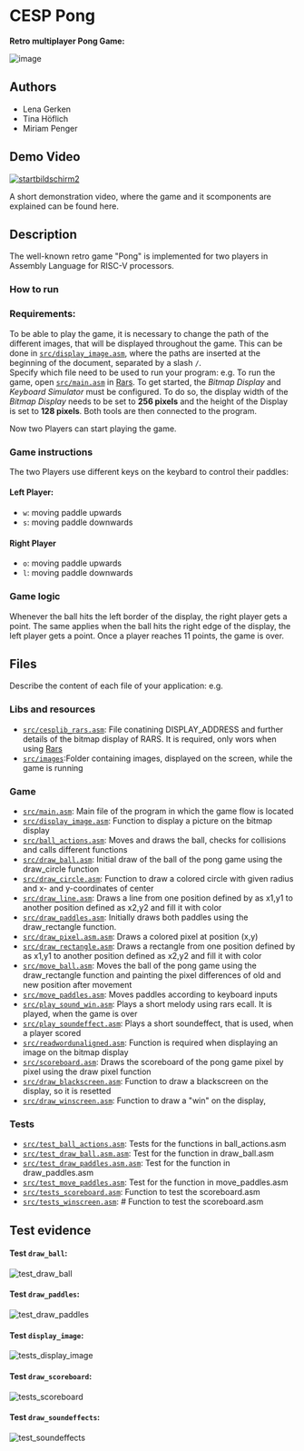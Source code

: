 # CESP Pong

**Retro multiplayer Pong Game:**

![image](https://user-images.githubusercontent.com/44570841/140504595-6d2e1c79-c619-4128-9c12-99f364c8ade0.png)
## Authors
- Lena Gerken
- Tina Höflich
- Miriam Penger

## Demo Video

[![startbildschirm2](https://user-images.githubusercontent.com/44570841/140589220-f2878b76-4443-4c73-8793-d5b04cfe3aa0.png)](https://youtu.be/_gJEUVBnQpo)

A short demonstration video, where the game and it scomponents are explained can be found here. 
## Description
The well-known retro game "Pong" is implemented for two players in Assembly Language for RISC-V processors. 
### How to run

### Requirements:

To be able to play the game, it is necessary to change the path of the different images, that will be displayed throughout the game. This can be done in [`src/display_image.asm`](src/display_image.asm), where the paths are inserted at the beginning of the document, separated by a slash `/`.  
Specify which file need to be used to run your program:
e.g.
To run the game, open [`src/main.asm`](src/main.asm) in [Rars](https://github.com/TheThirdOne/rars). 
To get started, the _Bitmap Display_ and _Keyboard Simulator_ must be configured. To do so, the display width of the _Bitmap Display_ needs to be set to **256 pixels** and the height of the Display is set to **128 pixels**. Both tools are then connected to the program.

Now two Players can start playing the game. 

### Game instructions 
The two Players use different keys on the keybard to control their paddles:
#### Left Player:
- `w`: moving paddle upwards
- `s`: moving paddle downwards

#### Right Player
+ `o`: moving paddle upwards
+ `l`: moving paddle downwards 

### Game logic
Whenever the ball hits the left border of the display, the right player gets a point. The same applies when the ball hits the right edge of the display, the left player gets a point. 
Once a player reaches 11 points, the game is over.

## Files
Describe the content of each file of your application: e.g.
### Libs and resources
- [`src/cesplib_rars.asm`](src/cesplib_rars.asm): File conatining DISPLAY_ADDRESS and further details of the bitmap display of RARS. It is required, only wors when using [Rars](https://github.com/TheThirdOne/rars)
- [`src/images`](src/images):Folder containing images, displayed on the screen, while the game is running

### Game
- [`src/main.asm`](src/main.asm): Main file of the program in which the game flow is located
- [`src/display_image.asm`](src/display_image.asm): Function to display a picture on the bitmap display
- [`src/ball_actions.asm`](src/ball_actions.asm): Moves and draws the ball, checks for collisions and calls different functions
- [`src/draw_ball.asm`](src/draw_ball.asm): Initial draw of the ball of the pong game using the draw_circle function
- [`src/draw_circle.asm`](src/draw_circle.asm): Function to draw a colored circle with given radius and x- and y-coordinates of center
- [`src/draw_line.asm`](src/draw_line.asm): Draws a line from one position defined by as x1,y1 to another position defined as x2,y2 and fill it with color
- [`src/draw_paddles.asm`](src/draw_line.asm): Initially draws both paddles using the draw_rectangle function.
- [`src/draw_pixel.asm.asm`](src/draw_pixel.asm): Draws a colored pixel at position (x,y)  
- [`src/draw_rectangle.asm`](src/draw_rectangle.asm): Draws a rectangle from one position defined by as x1,y1 to another position defined as x2,y2 and fill it with color
- [`src/move_ball.asm`](src/move_ball.asm): Moves the ball of the pong game using the draw_rectangle function and painting the pixel differences of old and new position after movement
- [`src/move_paddles.asm`](src/move_paddles.asm): Moves paddles according to keyboard inputs
- [`src/play_sound_win.asm`](src/play_sound_win.asm): Plays a short melody using rars ecall. It is played, when the game is over
- [`src/play_soundeffect.asm`](src/play_soundeffect.asm): Plays a short soundeffect, that is used, when a player scored
- [`src/readwordunaligned.asm`](src/readwordunaligned.asm): Function is required when displaying an image on the bitmap display 
- [`src/scoreboard.asm`](src/scoreboard.asm): Draws the scoreboard of the pong game pixel by pixel using the draw pixel function
- [`src/draw_blackscreen.asm`](src/draw_blackscreen.asm): Function to draw a blackscreen on the display, so it is resetted
- [`src/draw_winscreen.asm`](src/draw_winscreen.asm): Function to draw a "win" on the display, 



### Tests
- [`src/test_ball_actions.asm`](src/test_ball_actions.asm): Tests for the functions in ball_actions.asm
- [`src/test_draw_ball.asm.asm`](src/test_draw_ball.asm.asm): Test for the function in draw_ball.asm
- [`src/test_draw_paddles.asm.asm`](src/test_draw_paddles.asm): Test for the function in draw_paddles.asm
- [`src/test_move_paddles.asm`](src/test_move_paddles.asm): Test for the function in move_paddles.asm
- [`src/tests_scoreboard.asm`](src/tests_scoreboard.asm): Function to test the scoreboard.asm
- [`src/tests_winscreen.asm`](src/tests_winscreen.asm): # Function to test the scoreboard.asm


## Test evidence
#### Test `draw_ball`:
![test_draw_ball](https://user-images.githubusercontent.com/44570841/140580370-663f6ed0-8080-4483-baa1-d11bd6f6eca4.png)

#### Test `draw_paddles`:
![test_draw_paddles](https://user-images.githubusercontent.com/44570841/140580377-ea8029ab-b637-470e-9826-dc7b153c7531.png)
#### Test `display_image`:
![tests_display_image](https://user-images.githubusercontent.com/44570841/140580380-1c593a37-cf1c-4d5a-ae00-af5e267b56ff.PNG)
#### Test `draw_scoreboard`:
![tests_scoreboard](https://user-images.githubusercontent.com/44570841/140580383-cc82efd9-0cd7-40b9-b150-dd4aac3e0b31.JPG)
#### Test `draw_soundeffects`:
![test_soundeffects](https://user-images.githubusercontent.com/44570841/140580420-83e9dc03-6f68-47d2-aff8-e86f882f4630.PNG)


